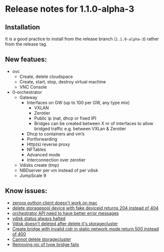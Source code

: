 # Release notes for 1.1.0-alpha-3

## Installation
It is a good practice to install from the release branch (`1.1.0-alpha-3`) rather from the release tag.

## New featues:
- ovc
  - Create, delete cloudspace
  - Create, start, stop, destroy virtual machine
  - VNC Console 
- 0-orchestrator
  - Gateway
    - Interfaces on GW (up to 100 per GW, any type mix)
      - VXLAN
      - Zerotier
      - Public ip (nat, dhcp or fixed IP)
      - Bridges can be created between X nr of interfaces to allow bridged traffic e.g. between VXLan & Zerotier
    - Dhcp to containers and vm’s
    - Portforwarding
    - Http(s) reverse proxy
    - NFTables
    - Advanced mode
    - Interconnection over zerotier
  - Vdisks create (tmp)
  - NBDserver per vm instead of per vdisk
  - JumpScale 9

## Know issues:

- [zeroos python client doesn't work on mac](https://github.com/zero-os/0-core/issues/290)
- [delete storagepool device with fake deviceid returns 204 instead of 404](https://github.com/zero-os/0-orchestrator/issues/394)
- [orchestrator API need to have better error messages](https://github.com/zero-os/0-orchestrator/issues/362)
- [vdisk status always halted](https://github.com/zero-os/0-orchestrator/issues/374)
- [Vdisk doesn't deleted after delete it's storagecluster](https://github.com/zero-os/0-orchestrator/issues/348)
- [Create bridge with invalid cidr in static network mode return 500 instead of 400](https://github.com/zero-os/0-orchestrator/issues/321)
- [Cannot delete storagecluster](https://github.com/g8os/resourcepool/issues/260)
- [Removing nic of type bridge fails](https://github.com/zero-os/0-core/issues/223)
